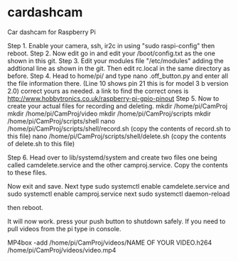 # cardashcam
Car dashcam for Raspberry Pi

Step 1. 
Enable your camera, ssh, ir2c in using "sudo raspi-config" then reboot.
Step 2. 
Now edit go in and edit your /boot/config.txt as the one shown in this git.
Step 3. 
Edit your modules file "/etc/modules" adding the addtional line as shown in the git. Then edit rc.local in the same directory as before.
Step 4.
Head to home/pi/ and type nano .off_button.py and enter all the file information there. (Line 10 shows pin 21 this is for model 3 b version 2.0) correct yours as needed. a link to find the correct ones is http://www.hobbytronics.co.uk/raspberry-pi-gpio-pinout
Step 5.
Now to create your actual files for recording and deleting.
mkdir /home/pi/CamProj
mkdir /home/pi/CamProj/video
mkdir /home/pi/CamProj/scripts
mkdir /home/pi/CamProj/scripts/shell
nano /home/pi/CamProj/scripts/shell/record.sh (copy the contents of record.sh to this file)
nano /home/pi/CamProj/scripts/shell/delete.sh  (copy the contents of delete.sh to this file)

Step 6.
Head over to lib/systemd/system and create two files one being called camdelete.service and the other camproj.service.
Copy the contents to these files.

Now exit and save.
Next type sudo systemctl enable camdelete.service and sudo systemctl enable camproj.service
next sudo systemctl daemon-reload

then reboot.

It will now work. press your push button to shutdown safely. If you need to pull videos from the pi type in console.

MP4box -add /home/pi/CamProj/videos/NAME OF YOUR VIDEO.h264 /home/pi/CamProj/videos/video.mp4
